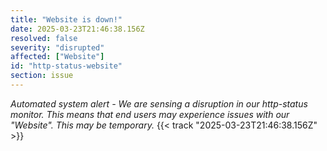 ```yaml
---
title: "Website is down!"
date: 2025-03-23T21:46:38.156Z
resolved: false
severity: "disrupted"
affected: ["Website"]
id: "http-status-website"
section: issue
---
```


**Automated system alert* - We are sensing a disruption in our http-status monitor. This means that end users may experience issues with our "Website". This may be temporary.* {{< track "2025-03-23T21:46:38.156Z" >}}
